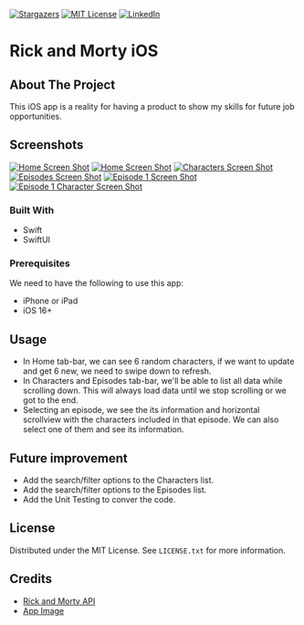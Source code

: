 <!-- PROJECT SHIELDS -->
[![Stargazers][stars-shield]][stars-url]
[![MIT License][license-shield]][license-url]
[![LinkedIn][linkedin-shield]][linkedin-url]

<!-- TITLE -->
# Rick and Morty iOS

<!-- ABOUT THE PROJECT -->
## About The Project

This iOS app is a reality for having a product to show my skills for future job opportunities.

## Screenshots

[![Home Screen Shot][home-screenshot]](https://github.com/juankevinTR/rick-morty-iOS)
[![Home Screen Shot][home-navigation-screenshot]](https://github.com/juankevinTR/rick-morty-iOS)
[![Characters Screen Shot][characters-screenshot]](https://github.com/juankevinTR/rick-morty-iOS)
[![Episodes Screen Shot][episodes-screenshot]](https://github.com/juankevinTR/rick-morty-iOS)
[![Episode 1 Screen Shot][episodes-1-screenshot]](https://github.com/juankevinTR/rick-morty-iOS)
[![Episode 1 Character Screen Shot][episodes-1-character-screenshot]](https://github.com/juankevinTR/rick-morty-iOS)

<!-- BUILD WITH -->
### Built With

* Swift
* SwiftUI

<!-- GETTING STARTED -->
### Prerequisites

We need to have the following to use this app:
* iPhone or iPad
* iOS 16+

<!-- USAGE EXAMPLES -->
## Usage

- In Home tab-bar, we can see 6 random characters, if we want to update and get 6 new, we need to swipe down to refresh.
- In Characters and Episodes tab-bar, we'll be able to list all data while scrolling down. This will always load data until we stop scrolling or we got to the end.
- Selecting an episode, we see the its information and horizontal scrollview with the characters included in that episode. We can also select one of them and see its information.

<!-- ROADMAP -->
## Future improvement

- Add the search/filter options to the Characters list.
- Add the search/filter options to the Episodes list.
- Add the Unit Testing to conver the code.

<!-- LICENSE -->
## License

Distributed under the MIT License. See `LICENSE.txt` for more information.

<!-- CREDITS -->
## Credits

* [Rick and Morty API](https://rickandmortyapi.com)
* [App Image](https://static.wikia.nocookie.net/geekpediabr/images/a/a4/8641CD99-093F-4F85-9A26-388494EB3A7F.jpeg/revision/latest?cb=20190722190346)

<!-- MARKDOWN IMAGES -->
[home-screenshot]: images/1.Home.png
[home-navigation-screenshot]: images/2.Home-navigation.png
[characters-screenshot]: images/3.Characters.png
[episodes-screenshot]: images/4.Episodes.png
[episodes-1-screenshot]: images/5.Episodes-1.png
[episodes-1-character-screenshot]: images/6.Episodes-1-character.png

<!-- MARKDOWN LINKS -->
[license-shield]: https://img.shields.io/github/license/github_username/repo_name.svg?style=for-the-badge
[license-url]: https://github.com/juankevinTR/rick-morty-iOS/blob/develop/LICENSE.txt
[linkedin-shield]: https://img.shields.io/badge/-LinkedIn-black.svg?style=for-the-badge&logo=linkedin&colorB=555
[linkedin-url]: https://linkedin.com/in/juankevintrujillo
[stars-shield]: https://img.shields.io/github/stars/juankevinTR/rick-morty-iOS.svg?style=for-the-badge
[stars-url]: https://github.com/juankevinTR/rick-morty-iOS/stargazers